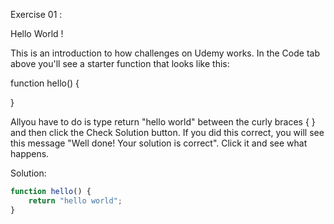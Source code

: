 Exercise 01 :


Hello World !


This is an introduction to how challenges on Udemy works. In the Code tab above you'll see a starter function that looks like this:


function hello() {


}


Allyou have to do is type return "hello world"
between the curly braces { } and then click the Check Solution button. 
If you did this correct, you will see this message "Well done! Your solution is correct". 
Click it and see what happens.


Solution:

```javascript
function hello() {
	return "hello world";	
}
```